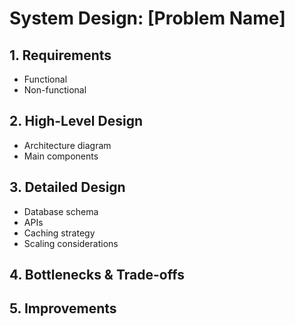 # System Design: [Problem Name]

## 1. Requirements
- Functional
- Non-functional

## 2. High-Level Design
- Architecture diagram
- Main components

## 3. Detailed Design
- Database schema
- APIs
- Caching strategy
- Scaling considerations

## 4. Bottlenecks & Trade-offs

## 5. Improvements
